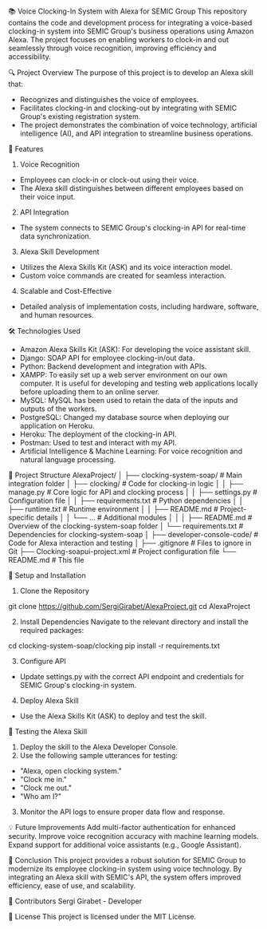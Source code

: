 📚 Voice Clocking-In System with Alexa for SEMIC Group
This repository contains the code and development process for integrating a voice-based clocking-in system into SEMIC Group's business operations using Amazon Alexa. The project focuses on enabling workers to clock-in and out seamlessly through voice recognition, improving efficiency and accessibility.

🔍 Project Overview
The purpose of this project is to develop an Alexa skill that:
- Recognizes and distinguishes the voice of employees.
- Facilitates clocking-in and clocking-out by integrating with SEMIC Group's existing registration system. 
- The project demonstrates the combination of voice technology, artificial intelligence (AI), and API integration to streamline business operations.

🚀 Features
1. Voice Recognition
- Employees can clock-in or clock-out using their voice.
- The Alexa skill distinguishes between different employees based on their voice input.
  
2. API Integration
- The system connects to SEMIC Group's clocking-in API for real-time data synchronization.
  
3. Alexa Skill Development
- Utilizes the Alexa Skills Kit (ASK) and its voice interaction model.
- Custom voice commands are created for seamless interaction.

4. Scalable and Cost-Effective
- Detailed analysis of implementation costs, including hardware, software, and human resources.
  
🛠️ Technologies Used
- Amazon Alexa Skills Kit (ASK): For developing the voice assistant skill.
- Django:  SOAP API for employee clocking-in/out data.
- Python: Backend development and integration with APIs.
- XAMPP: To easily set up a web server environment on our own computer. It is useful for developing and testing web applications locally
before uploading them to an online server.
- MySQL: MySQL has been used to retain the data of the inputs and outputs of the workers.
- PostgreSQL: Changed my database source  when deploying our application on
Heroku.
- Heroku: The deployment of the clocking-in API.
- Postman: Used to test and interact with my API.
- Artificial Intelligence & Machine Learning: For voice recognition and natural language processing.

📁 Project Structure
AlexaProject/
│
├── clocking-system-soap/        # Main integration folder
│   ├── clocking/                # Code for clocking-in logic
│   │   ├── manage.py            # Core logic for API and clocking process
│   │   ├── settings.py          # Configuration file
│   │   ├── requirements.txt     # Python dependencies
│   │   ├── runtime.txt          # Runtime environment
│   │   ├── README.md            # Project-specific details
│   │   └── ...                  # Additional modules
│   │
│   ├── README.md                # Overview of the clocking-system-soap folder
│   └── requirements.txt         # Dependencies for clocking-system-soap
│
├── developer-console-code/      # Code for Alexa interaction and testing
│
├── .gitignore                   # Files to ignore in Git
├── Clocking-soapui-project.xml  # Project configuration file
└── README.md                    # This file

🔧 Setup and Installation

1. Clone the Repository
   
git clone https://github.com/SergiGirabet/AlexaProject.git
cd AlexaProject

2. Install Dependencies
Navigate to the relevant directory and install the required packages:

cd clocking-system-soap/clocking
pip install -r requirements.txt

3. Configure API
- Update settings.py with the correct API endpoint and credentials for SEMIC Group's clocking-in system.

4. Deploy Alexa Skill
- Use the Alexa Skills Kit (ASK) to deploy and test the skill.
  
🧪 Testing the Alexa Skill
1. Deploy the skill to the Alexa Developer Console.
2. Use the following sample utterances for testing:
- "Alexa, open clocking system."
- "Clock me in."
- "Clock me out."
- "Who am I?"
3. Monitor the API logs to ensure proper data flow and response.

💡 Future Improvements
Add multi-factor authentication for enhanced security.
Improve voice recognition accuracy with machine learning models.
Expand support for additional voice assistants (e.g., Google Assistant).

📄 Conclusion
This project provides a robust solution for SEMIC Group to modernize its employee clocking-in system using voice technology. By integrating an Alexa skill with SEMIC's API, the system offers improved efficiency, ease of use, and scalability.

👥 Contributors
Sergi Girabet - Developer

📜 License
This project is licensed under the MIT License.

